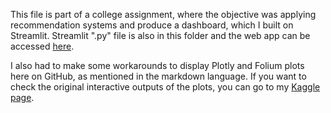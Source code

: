 This file is part of a college assignment, where the objective was applying recommendation systems and produce a dashboard, which I built on Streamlit.
Streamlit ".py" file is also in this folder and the web app can be accessed <a href = "https://zilmabezerra-dvt.streamlit.app/"> here</a>.

I also had to make some workarounds to display Plotly and Folium plots here on GitHub, as mentioned in the markdown language. If you want to check the original interactive outputs of the plots, you can go to my <a href = "https://www.kaggle.com/code/zilmabezerra/data-visualisation-board-games#Data-Visualisation">Kaggle page</a>.
